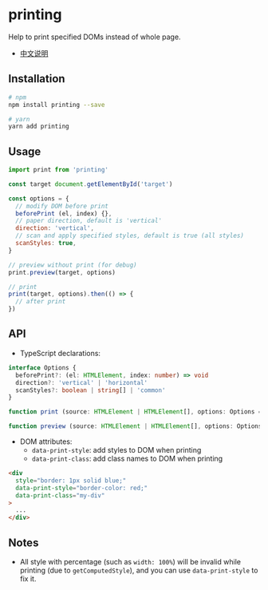 # printing

Help to print specified DOMs instead of whole page.

- [中文说明](./README.zh-CN.md)

## Installation

```bash
# npm
npm install printing --save

# yarn
yarn add printing
```

## Usage

```js
import print from 'printing'

const target document.getElementById('target')

const options = {
  // modify DOM before print
  beforePrint (el, index) {},
  // paper direction, default is 'vertical'
  direction: 'vertical',
  // scan and apply specified styles, default is true (all styles)
  scanStyles: true,
}

// preview without print (for debug)
print.preview(target, options)

// print
print(target, options).then(() => {
  // after print
})
```

## API

- TypeScript declarations:

```typescript
interface Options {
  beforePrint?: (el: HTMLElement, index: number) => void
  direction?: 'vertical' | 'horizontal'
  scanStyles?: boolean | string[] | 'common'
}

function print (source: HTMLElement | HTMLElement[], options: Options = {}): Promise<void>

function preview (source: HTMLElement | HTMLElement[], options: Options = {}): Promise<void>
```

- DOM attributes:
  - `data-print-style`: add styles to DOM when printing
  - `data-print-class`: add class names to DOM when printing

```html
<div
  style="border: 1px solid blue;"
  data-print-style="border-color: red;"
  data-print-class="my-div"
>
  ...
</div>
```

## Notes

- All style with percentage (such as `width: 100%`) will be invalid while printing (due to `getComputedStyle`), and you can use `data-print-style` to fix it.
